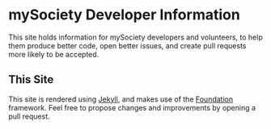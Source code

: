 # mySociety Developer Information

This site holds information for mySociety developers and volunteers, to help them produce better code, open better issues, and create pull requests more likely to be accepted.

## This Site

This site is rendered using [Jekyll](http://jekyllrb.com/), and makes use of the [Foundation](http://foundation.zurb.com/) framework. Feel free to propose changes and improvements by opening a pull request.